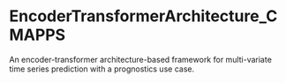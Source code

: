 # EncoderTransformerArchitecture_CMAPPS
An encoder-transformer architecture-based framework for multi-variate time series prediction with a prognostics use case. 
